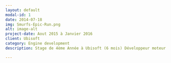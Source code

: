 ```yaml
---
layout: default
modal-id: 1
date: 2014-07-18
img: Smurfs-Epic-Run.png
alt: image-alt
project-date: Aout 2015 à Janvier 2016
client: Ubisoft
category: Engine development
description: Stage de 4ème Année à Ubisoft (6 mois) Développeur moteur sur le jeu Smurfs Epic Run (iOS/Android)

---
```

